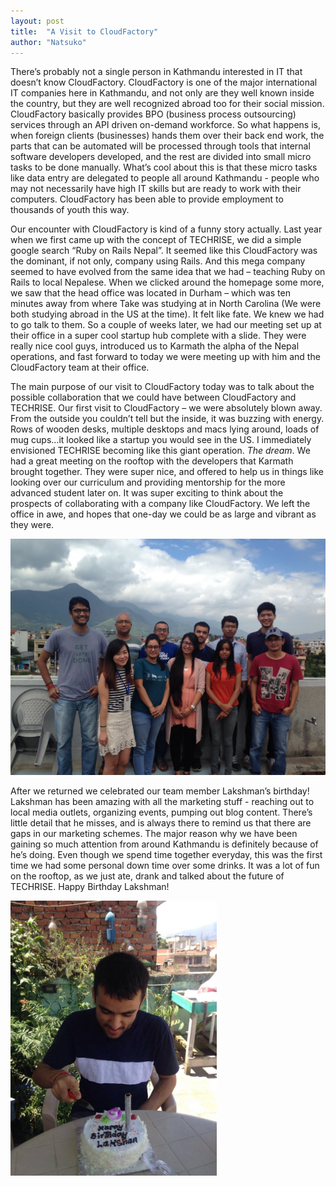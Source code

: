 ```yaml
---
layout: post
title:  "A Visit to CloudFactory"
author: "Natsuko"
---
```




There’s probably not a single person in Kathmandu interested in IT that doesn’t know CloudFactory. CloudFactory is one of the major international IT companies here in Kathmandu, and not only are they well known inside the country, but they are well recognized abroad too for their social mission. CloudFactory basically provides BPO (business process outsourcing) services through an API driven on-demand workforce. So what happens is, when foreign clients (businesses) hands them over their back end work, the parts that can be automated will be processed through tools that internal software developers developed, and the rest are divided into small micro tasks to be done manually. What’s cool about this is that these micro tasks like data entry are delegated to people all around Kathmandu - people who may not necessarily have high IT skills but are ready to work with their computers. CloudFactory has been able to provide employment to thousands of youth this way. 

Our encounter with CloudFactory is kind of a funny story actually. Last year when we first came up with the concept of TECHRISE, we did a simple google search “Ruby on Rails Nepal”. It seemed like this CloudFactory was the dominant, if not only, company using Rails. And this mega company seemed to have evolved from the same idea that we had – teaching Ruby on Rails to local Nepalese. When we clicked around the homepage some more, we saw that the head office was located in Durham – which was ten minutes away from where Take was studying at in North Carolina (We were both studying abroad in the US at the time). It felt like fate. We knew we had to go talk to them. So a couple of weeks later, we had our meeting set up at their office in a super cool startup hub complete with a slide. They were really nice cool guys, introduced us to Karmath the alpha of the Nepal operations, and fast forward to today we were meeting up with him and the CloudFactory team at their office.

The main purpose of our visit to CloudFactory today was to talk about the possible collaboration that we could have between CloudFactory and TECHRISE. Our first visit to CloudFactory – we were absolutely blown away. From the outside you couldn’t tell but the inside, it was buzzing with energy. Rows of wooden desks, multiple desktops and macs lying around, loads of mug cups…it looked like a startup you would see in the US. I immediately envisioned TECHRISE becoming like this giant operation. <i>The dream</i>.
We had a great meeting on the rooftop with the developers that Karmath brought together. They were super nice, and offered to help us in things like looking over our curriculum and providing mentorship for the more advanced student later on. It was super exciting to think about the prospects of collaborating with a company like CloudFactory. We left the office in awe, and hopes that one-day we could be as large and vibrant as they were. 
<p><img src="/assets/cloudfactory.jpg" title="Cloud Factory Vist"></p>

After we returned we celebrated our team member Lakshman’s birthday! Lakshman has been amazing with all the marketing stuff  - reaching out to local media outlets, organizing events, pumping out blog content. There’s little detail that he misses, and is always there to remind us that there are gaps in our marketing schemes. The major reason why we have been gaining so much attention from around Kathmandu is definitely because of he’s doing. Even though we spend time together everyday, this was the first time we had some personal down time over some drinks. It was a lot of fun on the rooftop, as we just ate, drank and talked about the future of TECHRISE. Happy Birthday Lakshman!
<p><img src="/assets/lakshmanbday.jpg" title="Cloud Factory Vist" style="width:330px; height:440px"></p>


